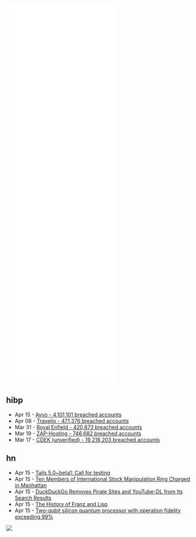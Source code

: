 ![Metrics](https://raw.githubusercontent.com/phixion/phixion/master/metrics.svg)

## hibp

<!--
for https://github.com/phixion/phixion/blob/main/.github/workflows/feeds.yml
-->
<!--START_SECTION:haveibeenpwnd-->
- Apr 15 - [Avvo - 4,101,101 breached accounts](https://haveibeenpwned.com/PwnedWebsites#Avvo)
- Apr 08 - [Travelio - 471,376 breached accounts](https://haveibeenpwned.com/PwnedWebsites#Travelio)
- Mar 31 - [Royal Enfield - 420,873 breached accounts](https://haveibeenpwned.com/PwnedWebsites#RoyalEnfield)
- Mar 19 - [ZAP-Hosting - 746,682 breached accounts](https://haveibeenpwned.com/PwnedWebsites#ZAPHosting)
- Mar 17 - [CDEK (unverified) - 19,218,203 breached accounts](https://haveibeenpwned.com/PwnedWebsites#CDEK)
<!--END_SECTION:haveibeenpwnd-->

## hn

<!--
for https://github.com/phixion/phixion/blob/main/.github/workflows/feeds.yml
-->
<!--START_SECTION:hn-->
- Apr 15 - [Tails 5.0~beta1: Call for testing](https://tails.boum.org/news/test_5.0-beta1/)
- Apr 15 - [Ten Members of International Stock Manipulation Ring Charged in Manhattan](https://www.justice.gov/usao-sdny/pr/ten-members-international-stock-manipulation-ring-charged-manhattan-federal-court)
- Apr 15 - [DuckDuckGo Removes Pirate Sites and YouTube-DL from Its Search Results](https://torrentfreak.com/duckduckgo-removes-pirate-sites-and-youtube-dl-from-its-search-results-220415/)
- Apr 15 - [The History of Franz and Lisp](https://ieeexplore.ieee.org/document/9740557)
- Apr 15 - [Two-qubit silicon quantum processor with operation fidelity exceeding 99%](https://www.science.org/doi/10.1126/sciadv.abn5130)
<!--END_SECTION:hn-->

<!--
for https://yhype.me
-->
![](https://hit.yhype.me/github/profile?user_id=13013670)
